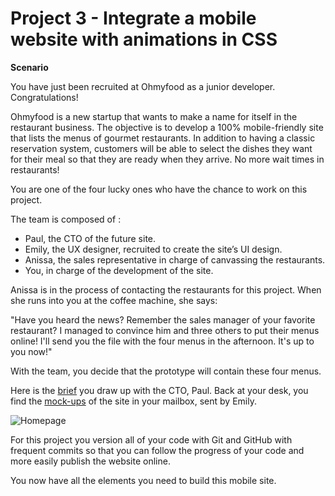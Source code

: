 # Project 3 - Integrate a mobile website with animations in CSS

<b>Scenario</b>

You have just been recruited at Ohmyfood as a junior developer. Congratulations!

Ohmyfood is a new startup that wants to make a name for itself in the restaurant business. The objective is to develop a 100% mobile-friendly site that lists the menus of gourmet restaurants. In addition to having a classic reservation system, customers will be able to select the dishes they want for their meal so that they are ready when they arrive. No more wait times in restaurants!

You are one of the four lucky ones who have the chance to work on this project.

The team is composed of :

- Paul, the CTO of the future site.
- Emily, the UX designer, recruited to create the site’s UI design.
- Anissa, the sales representative in charge of canvassing the restaurants.
- You, in charge of the development of the site.

Anissa is in the process of contacting the restaurants for this project. When she runs into you at the coffee machine, she says: 

"Have you heard the news? Remember the sales manager of your favorite restaurant? I managed to convince him and three others to put their menus online! I'll send you the file with the four menus in the afternoon. It's up to you now!"

With the team, you decide that the prototype will contain these four menus.  

Here is the [brief](https://github.com/ConnorTurnbull/Project-3-Integrate-a-Mobile-Website-with-Animations-in-CSS/blob/main/Resources/Creative%20Brief%20-%20Ohmyfood!.pdf) you draw up with the CTO, Paul.
Back at your desk, you find the [mock-ups](https://github.com/ConnorTurnbull/Project-3-Integrate-a-Mobile-Website-with-Animations-in-CSS/tree/main/Resources/Projet%203%20-%20ohmyfood%20EN/mockups) of the site in your mailbox, sent by Emily.

![Homepage](https://github.com/ConnorTurnbull/Project-3-Integrate-a-Mobile-Website-with-Animations-in-CSS/assets/110614970/f83f9ecd-27e1-42c2-9953-d69145ecf96e)


For this project you version all of your code with Git and GitHub with frequent commits so that you can follow the progress of your code and more easily publish the website online.

You now have all the elements you need to build this mobile site. 
